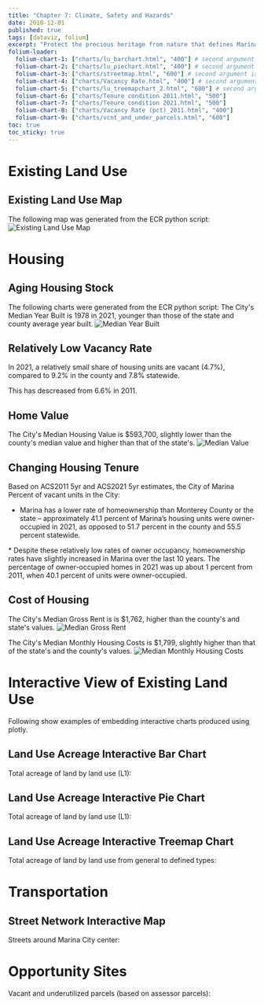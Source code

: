 ```yaml
---
title: "Chapter 7: Climate, Safety and Hazards"
date: 2018-12-01
published: true
tags: [dataviz, folium]
excerpt: "Protect the precious heritage from nature that defines Marina."
folium-loader:
  folium-chart-1: ["charts/lu_barchart.html", "400"] # second argument is the height
  folium-chart-2: ["charts/lu_piechart.html", "400"] # second argument is the height
  folium-chart-3: ["charts/streetmap.html", "600"] # second argument is the height
  folium-chart-4: ["charts/Vacancy Rate.html", "400"] # second argument is the height
  folium-chart-5: ["charts/lu_treemapchart_2.html", "600"] # second argument is the height
  folium-chart-6: ["charts/Tenure condition 2011.html", "500"]
  folium-chart-7: ["charts/Tenure condition 2021.html", "500"]
  folium-chart-8: ["charts/Vacancy Rate (pct)_2011.html", "400"]
  folium-chart-9: ["charts/vcnt_and_under_parcels.html", "600"]
toc: true
toc_sticky: true
---
```

# Existing Land Use
## Existing Land Use Map
The following map was generated from the ECR python script:
![Existing Land Use Map](https://raw.githubusercontent.com/raimiassociates/ecr_dashboard/main/assets/images/Existing%20Land%20Use%20Category%20(L1).png)

# Housing
## Aging Housing Stock
The following charts were generated from the ECR python script:
The City's Median Year Built is 1978 in 2021, younger than those of the state and county average year built.
![Median Year Built](https://raw.githubusercontent.com/raimiassociates/ecr_dashboard/main/assets/images/Median%20Year%20Structure%20Built.png)

## Relatively Low Vacancy Rate
In 2021, a relatively small share of housing units are vacant (4.7%), compared to 9.2% in the county and 7.8% statewide.
<div id="folium-chart-4"></div>
This has descreased from 6.6% in 2011.
<div id="folium-chart-8"></div>
<!--![The San Juan Mountains are beautiful!](/assets/images/san-juan-mountains.jpg "San Juan Mountains")-->

## Home Value
The City's Median Housing Value is $593,700, slightly lower than the county's median value and higher than that of the state's.
![Median Value](https://raw.githubusercontent.com/raimiassociates/ecr_dashboard/main/assets/images/Median%20Value%20(Dollars).png)

## Changing Housing Tenure
Based on ACS2011 5yr and ACS2021 5yr estimates, the City of Marina Percent of vacant units in the City:
* Marina has a lower rate of homeownership than Monterey County or the state – approximately 41.1 percent of Marina’s housing units were owner-occupied in 2021, as opposed to 51.7 percent in the county and 55.5 percent statewide.
<div id="folium-chart-7"></div>
* Despite these relatively low rates of owner occupancy, homeownership rates have slightly increased in Marina over the last 10 years. The percentage of owner-occupied homes in 2021 was up about 1 percent from 2011, when 40.1 percent of units were owner-occupied.
<div id="folium-chart-6"></div>

## Cost of Housing
The City's Median Gross Rent is is $1,762, higher than the county's and state's values.
![Median Gross Rent](https://raw.githubusercontent.com/raimiassociates/ecr_dashboard/main/assets/images/Median%20Gross%20Rent.png)

The City's Median Monthly Housing Costs is $1,799, slightly higher than that of the state's and the county's values.
![Median Monthly Housing Costs](https://raw.githubusercontent.com/raimiassociates/ecr_dashboard/main/assets/images/Median%20Monthly%20Housing%20Costs.png)


# Interactive View of Existing Land Use
Following show examples of embedding interactive charts produced using plotly.

## Land Use Acreage Interactive Bar Chart

Total acreage of land by land use (L1):

<div id="folium-chart-1"></div>

## Land Use Acreage Interactive Pie Chart

Total acreage of land by land use (L1):

<div id="folium-chart-2"></div>

## Land Use Acreage Interactive Treemap Chart

Total acreage of land by land use from general to defined types:

<div id="folium-chart-5"></div>

# Transportation
## Street Network Interactive Map

Streets around Marina City center:

<div id="folium-chart-3"></div>

# Opportunity Sites
Vacant and underutilized parcels (based on assessor parcels):

<div id="folium-chart-9"></div>


